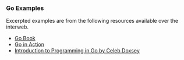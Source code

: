 ### Go Examples

Excerpted examples are from the following resources available over the interweb.

- [Go Book](https://github.com/miekg/gobook/)
- [Go in Action](http://goinactionbook.com/)
- [Introduction to Programming in Go by Celeb Doxsey](https://www.golang-book.com/books/intro)

